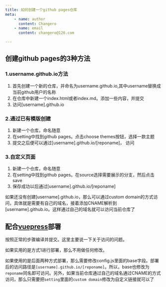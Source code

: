 ```yaml
---
title: 如何创建一个github pages仓库
meta:
    - name: author
      content: Changero
    - name: email
      content: changero@126.com

---
```



## 创建github pages的3种方法

### 1.username.github.io方法

1. 首先创建一个新的仓库，并命名为username.github.io,其中username替换成当前github用户的名称
2. 在仓库中新建一个index.html或者index.md。添加一些内容，并提交
3. 访问[username].github.io

### 2.通过已有模版创建

1. 新建一个仓库，命名随意
2. 在setting中找到github pages。点击choose themes按钮，选择一款主题
3. 提交之后便可以通过[username].github.io/[reponame]， 访问

### 3.自定义页面

1. 新建一个仓库，命名随意
2. 在setting中找到github pages。在source选择需要展示的分支，然后点击save
3. 保存成功以后通过[username].github.io/[reponame]

如果还没有创建[username].github.io，那么可以通过custom domain的方式访问，具体就是需要有自己的域名，接着添加CNAME解析到[username].github.io。这样通过自己的域名就可以访问当前仓库了


## 配合[vuepress](https://vuepress.vuejs.org/zh/guide/deploy.html#github-pages)部署

按照正常的步骤编译并提交。这里主要说一下关于访问的问题。

如果实用的是方式1进行部署，那么不用做任何修改。

如果使用的是后面两种方式部署，那么需要修改config.js里面的base字段。部署后的访问路径是`[username].github.io/[reponame]`。所以，base也修改为`reponame`同名即可访问。另外，如果当前仓库通过自己的域名通过CNAME的方式访问，那么只需要把`setting`里面的`custom domain`修改为自定义链接就可以了